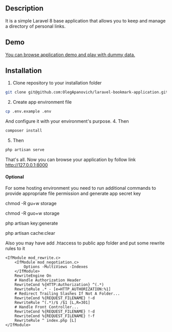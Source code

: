 ## Description
It is a simple Laravel 8 base application that allows you to keep and manage a directory of personal links.

## Demo
[You can browse application demo and play with dummy data.](https://bookmarks.monolitpro.info)

## Installation
1. Clone repository to your installation folder
```bash
git clone git@github.com:OlegApanovich/laravel-bookmark-application.git .
```
2. Create app environment file
```bash
cp .env.example .env
```
And configure it with your environment's purpose.
4. Then
```bash
composer install
``` 
5. Then
```bash
php artisan serve
```

That's all. Now you can browse your application by follow link http://127.0.0.1:8000

#### Optional
For some hosting environment you need to run additional commands to provide appropriate file permission and generate app secret key

chmod -R gu+w storage

chmod -R guo+w storage

php artisan key:generate

php artisan cache:clear

Also you may have add .htaccess to public app folder and put some rewrite rules to it
```
<IfModule mod_rewrite.c>
    <IfModule mod_negotiation.c>
        Options -MultiViews -Indexes
    </IfModule>
    RewriteEngine On
    # Handle Authorization Header
    RewriteCond %{HTTP:Authorization} ^(.*)
    RewriteRule .* - [e=HTTP_AUTHORIZATION:%1]
    # Redirect Trailing Slashes If Not A Folder...
    RewriteCond %{REQUEST_FILENAME} !-d
    RewriteRule ^(.*)/$ /$1 [L,R=301]
    # Handle Front Controller...
    RewriteCond %{REQUEST_FILENAME} !-d
    RewriteCond %{REQUEST_FILENAME} !-f
    RewriteRule ^ index.php [L]
</IfModule>
```
